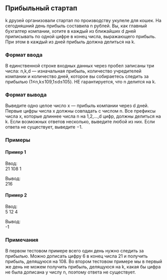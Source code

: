 ## Прибыльный стартап

k друзей организовали стартап по производству укулеле для кошек. На сегодняшний день прибыль составила n рублей. 
Вы, как главный бухгалтер компании, хотите в каждый из ближайших d дней приписывать по одной цифре в конец числа, 
выражающего прибыль. При этом в каждый из дней прибыль должна делиться на k. 


### Формат ввода

В единственной строке входных данных через пробел записаны три числа: n,k,d — изначальная прибыль, 
количество учредителей компании и количество дней, которое вы собираетесь следить за прибылью (1≤n,k≤109,1≤d≤105). 
НЕ гарантируется, что n делится на k. 

### Формат вывода

Выведите одно целое число x — прибыль компании через d дней. Первые цифры числа x должны совпадать с числом n. 
Все префиксы числа x, которые длиннее числа n на 1,2,…,d цифр, должны делиться на k. Если возможных ответов несколько, 
выведите любой из них. Если ответа не существует, выведите −1. 

### Примеры
#### Пример 1
Ввод:  
21 108 1  

Вывод:  
216  

#### Пример 2
Ввод:  
5 12 4

Вывод:  
-1  

### Примечания
В первом тестовом примере всего один день нужно следить за прибылью. 
Можно дописать цифру 6 в конец числа 21 и получить прибыль, делящуюся на 108.
Во втором тестовом примере мы в первый же день не можем получить прибыль, делящуюся на k, 
какая бы цифра не была дописана у числу n, поэтому ответа не существует.
